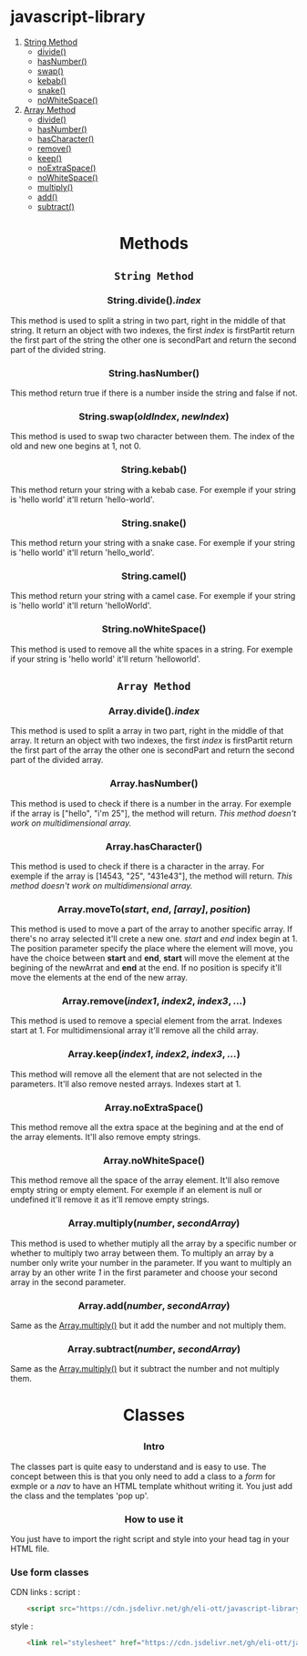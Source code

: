 # javascript-library

1. [String Method](#string-method)
    * [divide()](#stringdivide)
    * [hasNumber()](#stringhasnumber)
    * [swap()](#stringswapoldindex-newindex)
    * [kebab()](#stringkebab)
    * [snake()](#stringsnake)
    * [noWhiteSpace()](#stringnowhtespace)
2. [Array Method](#array-method)
    * [divide()](#arraydivide)
    * [hasNumber()](#arrayhasnumber)
    * [hasCharacter()](#arrayhascharacter)
    * [remove()](#arrayremoveindex1-index2-index3-)
    * [keep()](#arraykeepindex1-index2-index3-)
    * [noExtraSpace()](#arraynoextraspace)
    * [noWhiteSpace()](#arraynowhitespace)
    * [multiply()](#arraymultiplynumber-secondarray)
    * [add()](#arrayaddnumber-secondarray)
    * [subtract()](#arraysubtractnumber-secondarray)

# <p align="center">**Methods**</p>

## <p align="center">`String Method`</p>
### <p align="center">String.divide()*.index*</p>
This method is used to split a string in two part, right in the middle of that string. It return an object with two indexes, the first *index* is firstPartit return the first part of the string the other one is secondPart and return the second part of the divided string.

### <p align="center">String.hasNumber()</p>
This method return true if there is a number inside the string and false if not.

### <p align="center">String.swap(*oldIndex*, *newIndex*)</p>
This method is used to swap two character between them. The index of the old and new one begins at 1, not 0.

### <p align="center">String.kebab()</p>
This method return your string with a kebab case. For exemple if your string is 'hello world' it'll return 'hello-world'.

### <p align="center">String.snake()</p>
This method return your string with a snake case. For exemple if your string is 'hello world' it'll return 'hello_world'.

### <p align="center">String.camel()</p>
This method return your string with a camel case. For exemple if your string is 'hello world' it'll return 'helloWorld'.

### <p align="center">String.noWhiteSpace()</p>
This method is used to remove all the white spaces in a string. For exemple if your string is 'hello world' it'll return 'helloworld'.

## <p align="center">`Array Method`</p>
### <p align="center">Array.divide()*.index*</p>
This method is used to split a array in two part, right in the middle of that array. It return an object with two indexes, the first *index* is firstPartit return the first part of the array the other one is secondPart and return the second part of the divided array. 
### <p align="center">Array.hasNumber()</p>
This method is used to check if there is a number in the array. For exemple if the array is ["hello", "i'm 25"], the method will return. *This method doesn't work on multidimensional array.*
### <p align="center">Array.hasCharacter()</p>
This method is used to check if there is a character in the array. For exemple if the array is [14543, "25", "431e43"], the method will return. *This method doesn't work on multidimensional array.*
### <p align="center">Array.moveTo(*start*, *end*, *[array]*, *position*)</p>
This method is used to move a part of the array to another specific array. If there's no array selected it'll crete a new one. *start* and *end* index begin at 1. The position parameter specify the place where the element will move, you have the choice between **start** and **end**, **start** will move the element at the begining of the newArrat and **end** at the end. If no position is specify it'll move the elements at the end of the new array. 
### <p align="center">Array.remove(*index1*, *index2*, *index3*, *...*)</p>
This method is used to remove a special element from the arrat. Indexes start at 1. For multidimensional array it'll remove all the child array.

### <p align="center">Array.keep(*index1*, *index2*, *index3*, *...*)</p>
This method will remove all the element that are not selected in the parameters. It'll also remove nested arrays. Indexes start at 1.

### <p align="center">Array.noExtraSpace()</p>
This method remove all the extra space at the begining and at the end of the array elements. It'll also remove empty strings.

### <p align="center">Array.noWhiteSpace()</p>
This method remove all the space of the array element. It'll also remove empty string or empty element. For exemple if an element is null or undefined it'll remove it as it'll remove empty strings.

### <p align="center">Array.multiply(*number*, *secondArray*)</p>
This method is used to whether mutiply all the array by a specific number or whether to multiply two array between them. To multiply an array by a number only write your number in the parameter. If you want to multiply an array by an other write *1* in the first parameter and choose your second array in the second parameter. 

### <p align="center">Array.add(*number*, *secondArray*)</p>
Same as the [Array.multiply()](#arraymultiplynumber-secondarray) but it add the number and not multiply them.

### <p align="center">Array.subtract(*number*, *secondArray*)</p>
Same as the [Array.multiply()](#arraymultiplynumber-secondarray) but it subtract the number and not multiply them.

# <p align="center">**Classes**</p>

### <p align="center">Intro</p>
The classes part is quite easy to understand and is easy to use. The concept between this is that you only need to add a class to a *form* for exmple or a *nav* to have an HTML template whithout writing it. You just add the class and the templates 'pop up'.

### <p align="center">How to use it</p>
You just have to import the right script and style into your head tag in your HTML file.

### Use form classes
CDN links :
script :  
```html
    <script src="https://cdn.jsdelivr.net/gh/eli-ott/javascript-library/src/class/form.js"></script>
```
style : 
```html
    <link rel="stylesheet" href="https://cdn.jsdelivr.net/gh/eli-ott/javascript-library/src/class/style/form.css"></link>
```